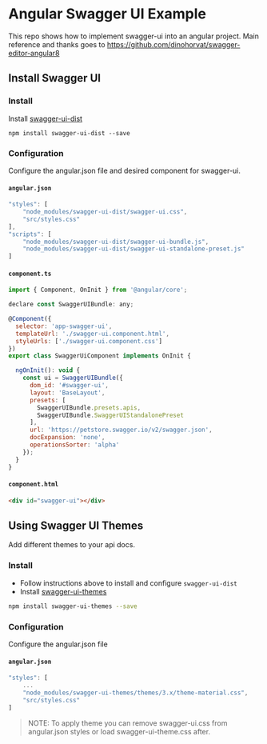 # Angular Swagger UI Example

This repo shows how to implement swagger-ui into an angular project. Main reference and thanks goes to https://github.com/dinohorvat/swagger-editor-angular8

## Install Swagger UI

### Install

Install [swagger-ui-dist](https://www.npmjs.com/package/swagger-ui-dist)

```
npm install swagger-ui-dist --save
```

### Configuration 

Configure the angular.json file and desired component for swagger-ui.

#### `angular.json`

```js
"styles": [
    "node_modules/swagger-ui-dist/swagger-ui.css",
    "src/styles.css"
],
"scripts": [
    "node_modules/swagger-ui-dist/swagger-ui-bundle.js",
    "node_modules/swagger-ui-dist/swagger-ui-standalone-preset.js"
]
```

#### `component.ts`

```js
import { Component, OnInit } from '@angular/core';

declare const SwaggerUIBundle: any;

@Component({
  selector: 'app-swagger-ui',
  templateUrl: './swagger-ui.component.html',
  styleUrls: ['./swagger-ui.component.css']
})
export class SwaggerUiComponent implements OnInit {

  ngOnInit(): void {
    const ui = SwaggerUIBundle({
      dom_id: '#swagger-ui',
      layout: 'BaseLayout',
      presets: [
        SwaggerUIBundle.presets.apis,
        SwaggerUIBundle.SwaggerUIStandalonePreset
      ],
      url: 'https://petstore.swagger.io/v2/swagger.json',
      docExpansion: 'none',
      operationsSorter: 'alpha'
    });
  }
}
```

#### `component.html`

```html
<div id="swagger-ui"></div>
```

## Using Swagger UI Themes

Add different themes to your api docs. 

### Install

 - Follow instructions above to install and configure `swagger-ui-dist`
 - Install [swagger-ui-themes](https://github.com/ostranme/swagger-ui-themes)

```bash
npm install swagger-ui-themes --save
```

### Configuration

Configure the angular.json file

#### `angular.json`

```js
"styles": [
    ...
    "node_modules/swagger-ui-themes/themes/3.x/theme-material.css",
    "src/styles.css"
]
```

> NOTE: To apply theme you can remove swagger-ui.css from angular.json styles or load swagger-ui-theme.css after.






